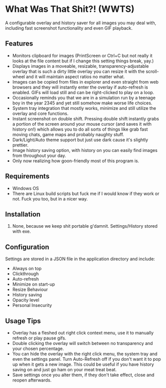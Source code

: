 # What Was That Shit?! (WWTS)

A configurable overlay and history saver for all images you may deal with, including fast screenshot functionality and even GIF playback.

## Features

- Monitors clipboard for images (PrintScreen or Ctrl+C but not really it looks at the file content but if I change this setting things break, yay.)
- Displays images in a moveable, resizable, transparency-adjustable overlay that is such a dirty little overlay you can resize it with the scroll-wheel 	and it will maintain aspect ratios no matter what.
- Images can be copied from files in explorer and even straight from web browsers and they will instantly enter the overlay if auto-refresh is enabled.
	GIFs will load still and can be right-clicked to play on a loop.
- Occasionally reminds you that we are in a simulation run by a teenage boy in the year 2345 and yet still somehow make worse life choices.
- System tray integration that mostly works, minimize and still utilize the overlay and core functions.
- Instant screenshot on double shift. Pressing double shift instantly grabs a portion of the screen around your mouse cursor (and saves it with history 	on!) which allows you to do all sorts of things like grab fast moving chats, game maps and probably naughty stuff.
- Dark/Light/Auto theme support but just use dark cause it's slightly prettier.
- Image history saving option, with history on you can easily find images from throughout your day.
- Only now realizing how goon-friendly most of this program is.

## Requirements

- Windows OS
- There are Linux build scripts but fuck me if I would know if they work or not. Fuck you too, but in a nicer way.

## Installation

1. None, because we keep shit portable g'damnit. Settings/History stored with exe.

## Configuration

Settings are stored in a JSON file in the application directory and include:
- Always on top
- Clickthrough
- Auto-refresh
- Minimize on start-up
- Resize Behaviour
- History saving
- Opacity level
- Personal Insecurity

## Usage Tips

- Overlay has a fleshed out right click context menu, use it to manually refresh or play pause gifs.
- Double clicking the overlay will switch between no transparency and your chosen percentage.
- You can hide the overlay with the right click menu, the system tray and even the settings panel. 
	Turn Auto-Refresh off if you don't want it to pop up when it gets a new image. This could be useful if you have history saving on and just go ham 	on your meat treat beat.
- Save settings once you alter them, if they don't take effect, close and reopen afterwards. 
